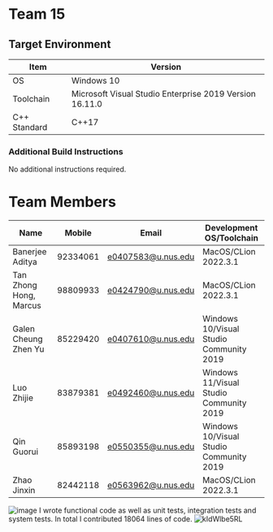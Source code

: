 # Team 15

## Target Environment

Item | Version
-|-
OS | Windows 10
Toolchain | Microsoft Visual Studio Enterprise 2019 Version 16.11.0
C++ Standard | C++17

### Additional Build Instructions

No additional instructions required.

# Team Members
| Name                   | Mobile   | Email              | Development OS/Toolchain                |
|------------------------|----------|--------------------|-----------------------------------------|
| Banerjee Aditya        | 92334061 | e0407583@u.nus.edu | MacOS/CLion 2022.3.1                    |
| Tan Zhong Hong, Marcus | 98809933 | e0424790@u.nus.edu | MacOS/CLion 2022.3.1                    |
| Galen Cheung Zhen Yu   | 85229420 | e0407610@u.nus.edu | Windows 10/Visual Studio Community 2019 |
| Luo Zhijie             | 83879381 | e0492460@u.nus.edu | Windows 11/Visual Studio Community 2019 |
| Qin Guorui             | 85893198 | e0550355@u.nus.edu | Windows 10/Visual Studio Community 2019 |
| Zhao Jinxin            | 82442118 | e0563962@u.nus.edu | MacOS/CLion 2022.3.1                    |

![image](https://user-images.githubusercontent.com/77223932/232695193-6ee69062-b789-4714-b2c6-46af6fb78ae0.png)
I wrote functional code as well as unit tests, integration tests and system tests.
In total I contributed 18064 lines of code.
![kIdWlbe5RL](https://user-images.githubusercontent.com/77223932/232697560-107a0e70-bce7-473f-9392-3db94041a804.png)

